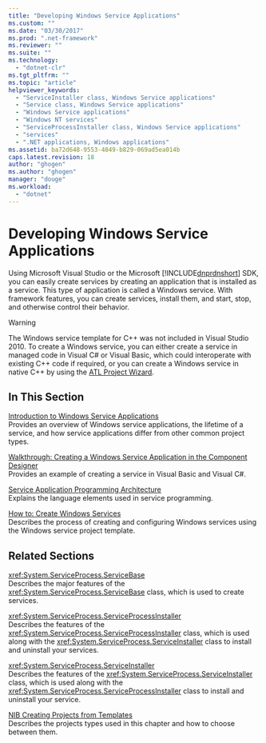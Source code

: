 ```yaml
---
title: "Developing Windows Service Applications"
ms.custom: ""
ms.date: "03/30/2017"
ms.prod: ".net-framework"
ms.reviewer: ""
ms.suite: ""
ms.technology: 
  - "dotnet-clr"
ms.tgt_pltfrm: ""
ms.topic: "article"
helpviewer_keywords: 
  - "ServiceInstaller class, Windows Service applications"
  - "Service class, Windows Service applications"
  - "Windows Service applications"
  - "Windows NT services"
  - "ServiceProcessInstaller class, Windows Service applications"
  - "services"
  - ".NET applications, Windows applications"
ms.assetid: ba72d648-9553-4849-b829-069ad5ea014b
caps.latest.revision: 18
author: "ghogen"
ms.author: "ghogen"
manager: "douge"
ms.workload: 
  - "dotnet"
---
```

# Developing Windows Service Applications
Using Microsoft Visual Studio or the Microsoft [!INCLUDE[dnprdnshort](../../../includes/dnprdnshort-md.md)] SDK, you can easily create services by creating an application that is installed as a service. This type of application is called a Windows service. With framework features, you can create services, install them, and start, stop, and otherwise control their behavior.  
  
> [!WARNING]
>  The Windows service template for C++ was not included in Visual Studio 2010. To create a Windows service, you can either create a service in managed code in Visual C# or Visual Basic, which could interoperate with existing C++ code if required, or you can create a Windows service in native C++ by using the [ATL Project Wizard](/cpp/atl/reference/atl-project-wizard).  
  
## In This Section  
 [Introduction to Windows Service Applications](../../../docs/framework/windows-services/introduction-to-windows-service-applications.md)  
 Provides an overview of Windows service applications, the lifetime of a service, and how service applications differ from other common project types.  
  
 [Walkthrough: Creating a Windows Service Application in the Component Designer](../../../docs/framework/windows-services/walkthrough-creating-a-windows-service-application-in-the-component-designer.md)  
 Provides an example of creating a service in Visual Basic and Visual C#.  
  
 [Service Application Programming Architecture](../../../docs/framework/windows-services/service-application-programming-architecture.md)  
 Explains the language elements used in service programming.  
  
 [How to: Create Windows Services](../../../docs/framework/windows-services/how-to-create-windows-services.md)  
 Describes the process of creating and configuring Windows services using the Windows service project template.  
  
## Related Sections  
 <xref:System.ServiceProcess.ServiceBase>  
 Describes the major features of the <xref:System.ServiceProcess.ServiceBase> class, which is used to create services.  
  
 <xref:System.ServiceProcess.ServiceProcessInstaller>  
 Describes the features of the <xref:System.ServiceProcess.ServiceProcessInstaller> class, which is used along with the <xref:System.ServiceProcess.ServiceInstaller> class to install and uninstall your services.  
  
 <xref:System.ServiceProcess.ServiceInstaller>  
 Describes the features of the <xref:System.ServiceProcess.ServiceInstaller> class, which is used along with the <xref:System.ServiceProcess.ServiceProcessInstaller> class to install and uninstall your service.  
  
 [NIB Creating Projects from Templates](http://msdn.microsoft.com/library/7c36d86a-6b79-4480-8228-0f925f1204b2)  
 Describes the projects types used in this chapter and how to choose between them.
